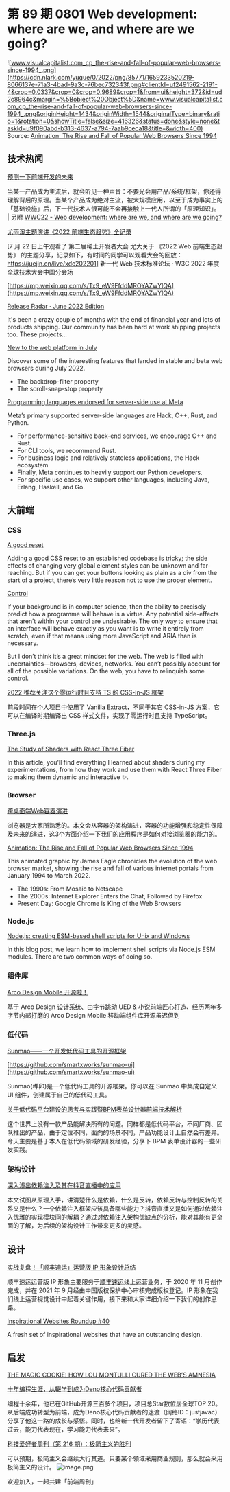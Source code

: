 # 第 89 期 0801 Web development: where are we, and where are we going?
![www.visualcapitalist.com_cp_the-rise-and-fall-of-popular-web-browsers-since-1994_.png](https://cdn.nlark.com/yuque/0/2022/png/85771/1659233520219-8066137e-71a3-4bad-9a3c-76bec732343f.png#clientId=uf2491562-2191-4&crop=0.0337&crop=0&crop=0.9689&crop=1&from=ui&height=372&id=ud2c8964c&margin=%5Bobject%20Object%5D&name=www.visualcapitalist.com_cp_the-rise-and-fall-of-popular-web-browsers-since-1994_.png&originHeight=1434&originWidth=1544&originalType=binary&ratio=1&rotation=0&showTitle=false&size=416326&status=done&style=none&taskId=u9f090abd-b313-4637-a794-7aab9ceca18&title=&width=400)
Source: [Animation: The Rise and Fall of Popular Web Browsers Since 1994](https://www.visualcapitalist.com/cp/the-rise-and-fall-of-popular-web-browsers-since-1994/)
## 技术热闻
[预测一下前端开发的未来](https://mp.weixin.qq.com/s/KH5vW6-jNnavaz6dg16F7g)

当某一产品成为主流后，就会听见一种声音：不要光会用产品/系统/框架，你还得理解背后的原理。当某个产品成为绝对主流，被大规模应用，以至于成为事实上的「基础设施」后，下一代技术人很可能不会再接触上一代人所谓的「原理知识」。 | 另附 [WWC22 - Web development: where are we, and where are we going?](https://www.youtube.com/watch?v=hWjT_OOBdOc)

[尤雨溪主题演讲《2022 前端生态趋势》全记录](https://mp.weixin.qq.com/s/Q3o0ryTs3g24s0Te1MFqRw)

[7 月 22 日上午观看了 第二届稀土开发者大会 尤大关于 《2022 Web 前端生态趋势》 的主题分享，记录如下，有时间的同学可以观看大会的回放：https://juejin.cn/live/xdc202201] 新一代 Web 技术标准论坛 · W3C 2022 年度全球技术大会中国分会场

[https://mp.weixin.qq.com/s/Tx9_eW9FfddMROYAZwYlQA](https://mp.weixin.qq.com/s/Tx9_eW9FfddMROYAZwYlQA)


[Release Radar · June 2022 Edition](https://github.blog/2022-07-27-release-radar-jun-2022/)

It's been a crazy couple of months with the end of financial year and lots of products shipping. Our community has been hard at work shipping projects too. These projects…

[New to the web platform in July](https://web.dev/web-platform-07-2022/)

Discover some of the interesting features that landed in stable and beta web browsers during July 2022.

- The backdrop-filter property
- The scroll-snap-stop property

[Programming languages endorsed for server-side use at Meta](https://engineering.fb.com/2022/07/27/developer-tools/programming-languages-endorsed-for-server-side-use-at-meta/)

Meta’s primary supported server-side languages are Hack, C++, Rust, and Python. 

- For performance-sensitive back-end services, we encourage C++ and Rust.
- For CLI tools, we recommend Rust.
- For business logic and relatively stateless applications, the Hack ecosystem
- Finally, Meta continues to heavily support our Python developers.
- For specific use cases, we support other languages, including Java, Erlang, Haskell, and Go. 

## 大前端
### CSS
[A good reset](https://www.trysmudford.com/blog/a-good-reset/)

Adding a good CSS reset to an established codebase is tricky; the side effects of changing very global element styles can be unknown and far-reaching. But if you can get your buttons looking as plain as a div from the start of a project, there’s very little reason not to use the proper element.

[Control](https://adactio.com/journal/19315)

If your background is in computer science, then the ability to precisely predict how a programme will behave is a virtue. Any potential side-effects that aren’t within your control are undesirable. The only way to ensure that an interface will behave exactly as you want is to write it entirely from scratch, even if that means using more JavaScript and ARIA than is necessary.

But I don’t think it’s a great mindset for the web. The web is filled with uncertainties—browsers, devices, networks. You can’t possibly account for all of the possible variations. On the web, you have to relinquish some control.

[2022 推荐关注这个零运行时且支持 TS 的 CSS-in-JS 框架](https://mp.weixin.qq.com/s/OpCQJaSbzqWEykAh_qGJfQ)

前段时间在个人项目中使用了 Vanilla Extract，不同于其它 CSS-in-JS 方案，它可以在编译时期编译出 CSS 样式文件，实现了零运行时且支持 TypeScript。

### Three.js
[The Study of Shaders with React Three Fiber](https://blog.maximeheckel.com/posts/the-study-of-shaders-with-react-three-fiber/)

In this article, you'll find everything I learned about shaders during my experimentations, from how they work and use them with React Three Fiber to making them dynamic and interactive ✨. 

### Browser
[跨桌面端Web容器演进](https://mp.weixin.qq.com/s/cAPAHzlChV-TjbAIj4YQ_Q)

浏览器是大家所熟悉的。本文会从容器的架构演进，容器的功能增强和稳定性保障及未来的演进，这3个方面介绍一下我们的应用程序是如何对接浏览器的能力的。

[Animation: The Rise and Fall of Popular Web Browsers Since 1994](https://www.visualcapitalist.com/cp/the-rise-and-fall-of-popular-web-browsers-since-1994/)

This animated graphic by James Eagle chronicles the evolution of the web browser market, showing the rise and fall of various internet portals from January 1994 to March 2022.

- The 1990s: From Mosaic to Netscape
- The 2000s: Internet Explorer Enters the Chat, Followed by Firefox
- Present Day: Google Chrome is King of the Web Browsers

### Node.js
[Node.js: creating ESM-based shell scripts for Unix and Windows](https://2ality.com/2022/07/nodejs-esm-shell-scripts.html)

In this blog post, we learn how to implement shell scripts via Node.js ESM modules. There are two common ways of doing so.

### 组件库
[Arco Design Mobile 开源啦！](https://mp.weixin.qq.com/s/uCjdK_GgX5_ElixplTkJqg)

基于 Arco Design 设计系统、由字节跳动 UED & 小说前端匠心打造、经历两年多字节内部打磨的 Arco Design Mobile 移动端组件库开源虽迟但到

### 低代码
[Sunmao——一个开发低代码工具的开源框架](https://juejin.cn/post/7122368174808367141)


[https://github.com/smartxworks/sunmao-ui](https://github.com/smartxworks/sunmao-ui)

Sunmao(榫卯)是一个低代码工具的开源框架。你可以在 Sunmao 中集成自定义 UI 组件，创建属于自己的低代码工具。

[关于低代码平台建设的思考与实践暨BPM表单设计器前端技术解析](https://mp.weixin.qq.com/s/hVoVdvt_sHUuVxvfSwgEVQ)

这个世界上没有一款产品能解决所有的问题。同样都是低代码平台，不同厂商、团队推出的产品，由于定位不同，面向的场景不同，产品功能设计上自然会有差异。今天主要是基于本人在低代码领域的研发经验，分享下 BPM 表单设计器的一些研发实践。

### 架构设计
[深入浅出依赖注入及其在抖音直播中的应用](https://mp.weixin.qq.com/s/Zp-OqCVVr9CbDv1Y1zWN-w)

本文试图从原理入手，讲清楚什么是依赖，什么是反转，依赖反转与控制反转的关系又是什么？一个依赖注入框架应该具备哪些能力？抖音直播又是如何通过依赖注入优雅的实现模块间的解耦？通过对依赖注入架构优缺点的分析，能对其能有更全面的了解，为后续的架构设计工作带来更多的灵感。

## 设计
[实战复盘！「顺丰速运」运营版 IP 形象设计总结](https://www.uisdc.com/sf-ip-design)

顺丰速运运营版 IP 形象主要服务于[顺丰速运](https://www.uisdc.com/topic/%e9%a1%ba%e4%b8%b0%e9%80%9f%e8%bf%90)线上运营业务，于 2020 年 11 月创作完成，并在 2021 年 9 月经由中国版权保护中心审核完成版权登记。IP 形象在我们线上运营视觉设计中起着关键作用，接下来和大家详细介绍一下我们的创作思路。

[Inspirational Websites Roundup #40](https://tympanus.net/codrops/2022/07/30/inspirational-websites-roundup-40/)

A fresh set of inspirational websites that have an outstanding design.

## 启发
[THE MAGIC COOKIE: HOW LOU MONTULLI CURED THE WEB’S AMNESIA](https://hiddenheroes.netguru.com/lou-montulli)


[十年编程生涯，从辍学到成为Deno核心代码贡献者](https://mp.weixin.qq.com/s/LcnSLU_5V6vl-UIZyfHyVg)

编程十余年，他已在GitHub开源三百多个项目，项目总Star数位居全球TOP 20。从后端成功转型为前端，成为Deno核心代码贡献者的迷渡（网络ID：justjavac）分享了他这一路的成长与感悟。同时，也给新一代开发者留下了寄语：“学历代表过去，能力代表现在，学习能力代表未来”。

[科技爱好者周刊（第 216 期）：极简主义的胜利](http://www.ruanyifeng.com/blog/2022/07/weekly-issue-216.html)

可以预期，极简主义会继续大行其道。只要某个领域采用商业规则，那么就会采用极简主义的设计。
![image.png](https://cdn.nlark.com/yuque/0/2020/png/85771/1605930034828-7fc81343-651f-4a15-8465-eebe5a23cf61.png#crop=0&crop=0&crop=1&crop=1&height=31&id=C5Hpa&margin=%5Bobject%20Object%5D&name=image.png&originHeight=90&originWidth=2186&originalType=binary&ratio=1&rotation=0&showTitle=false&size=14325&status=done&style=none&title=&width=746)


欢迎加入，一起共建「前端周刊」

